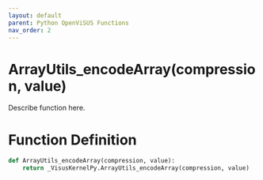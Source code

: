 ```yaml
---
layout: default
parent: Python OpenViSUS Functions
nav_order: 2
---
```


# ArrayUtils_encodeArray(compression, value)

Describe function here.

# Function Definition

```python
def ArrayUtils_encodeArray(compression, value):
    return _VisusKernelPy.ArrayUtils_encodeArray(compression, value)

```